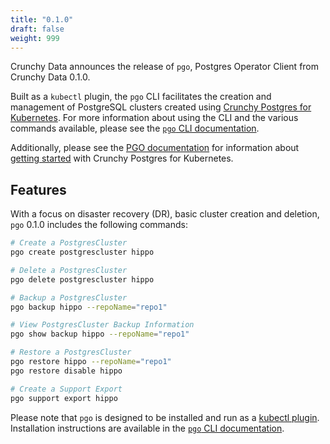 ```yaml
---
title: "0.1.0"
draft: false
weight: 999
---
```


[Crunchy Postgres for Kubernetes]: https://www.crunchydata.com/products/crunchy-postgresql-for-kubernetes
[`pgo` CLI documentation]: https://access.crunchydata.com/documentation/postgres-operator-client/latest
[PGO documentation]:       https://access.crunchydata.com/documentation/postgres-operator/latest


Crunchy Data announces the release of `pgo`, Postgres Operator Client from Crunchy Data 0.1.0.

Built as a `kubectl` plugin, the `pgo` CLI facilitates the creation and management of PostgreSQL clusters created using [Crunchy Postgres for Kubernetes][].
For more information about using the CLI and the various commands available, please see the [`pgo` CLI documentation][].

Additionally, please see the [PGO documentation][] for information about
[getting started](https://access.crunchydata.com/documentation/postgres-operator/latest/quickstart/)
with Crunchy Postgres for Kubernetes.


## Features

With a focus on disaster recovery (DR), basic cluster creation and deletion, `pgo` 0.1.0 includes the following commands:

```bash
# Create a PostgresCluster
pgo create postgrescluster hippo

# Delete a PostgresCluster
pgo delete postgrescluster hippo

# Backup a PostgresCluster
pgo backup hippo --repoName="repo1"

# View PostgresCluster Backup Information
pgo show backup hippo --repoName="repo1"

# Restore a PostgresCluster
pgo restore hippo --repoName="repo1"
pgo restore disable hippo

# Create a Support Export
pgo support export hippo
```

Please note that `pgo` is designed to be installed and run as a [kubectl plugin](https://kubernetes.io/docs/tasks/extend-kubectl/kubectl-plugins/).
Installation instructions are available in the [`pgo` CLI documentation][].

